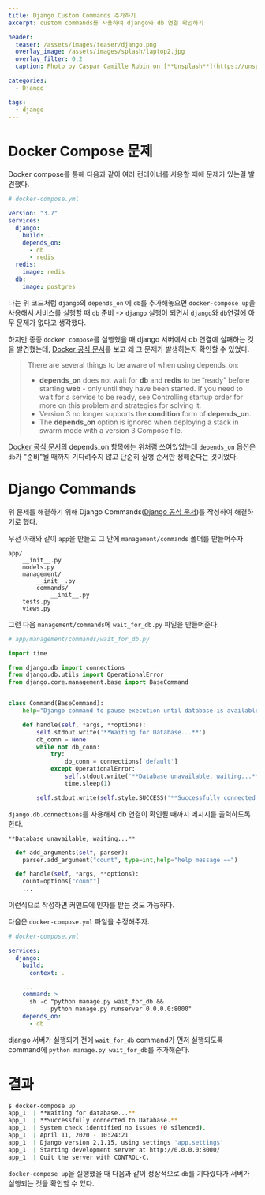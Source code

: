 ```yaml
---
title: Django Custom Commands 추가하기
excerpt: custom commands를 사용하여 django와 db 연결 확인하기

header:
  teaser: /assets/images/teaser/django.png
  overlay_image: /assets/images/splash/laptop2.jpg
  overlay_filter: 0.2
  caption: Photo by Caspar Camille Rubin on [**Unsplash**](https://unsplash.com)

categories:
  - Django

tags:
  - django
---
```


# Docker Compose 문제

Docker compose를 통해 다음과 같이 여러 컨테이너를 사용할 때에 문제가 있는걸 발견했다.

```yml
# docker-compose.yml

version: "3.7"
services:
  django:
    build: .
    depends_on:
      - db
      - redis
  redis:
    image: redis
  db:
    image: postgres
```

나는 위 코드처럼 `django`의 `depends_on` 에 `db`를 추가해놓으면
`docker-compose up`을 사용해서 서비스를 실행할 때 `db` 준비 -> `django` 실행이 되면서 `django`와 `db`연결에 아무 문제가 없다고 생각했다.

하지만 종종 `docker compose`를 실행했을 때 django 서버에서 db 연결에 실패하는 것을 발견했는데, [Docker 공식 문서](https://docs.docker.com/compose/compose-file/#depends_on)를 보고 왜 그 문제가 발생하는지 확인할 수 있었다.

> There are several things to be aware of when using depends_on:
>
> - **depends_on** does not wait for **db** and **redis** to be “ready” before starting **web** - only until they have been started. If you need to wait for a service to be ready, see Controlling startup order for more on this problem and strategies for solving it.
> - Version 3 no longer supports the **condition** form of **depends_on**.
> - The **depends_on** option is ignored when deploying a stack in swarm mode with a version 3 Compose file.

[Docker 공식 문서](https://docs.docker.com/compose/compose-file/#depends_on)의 depends_on 항목에는 위처럼 쓰여있었는데 `depends_on` 옵션은 `db`가 "준비"될 때까지 기다려주지 않고 단순히 실행 순서만 정해준다는 것이었다.

# Django Commands

위 문제를 해결하기 위해 Django Commands([Django 공식 문서](https://docs.djangoproject.com/en/3.0/howto/custom-management-commands/))를 작성하여 해결하기로 했다.

우선 아래와 같이 `app`을 만들고 그 안에 `management/commands` 폴더를 만들어주자

```
app/
    __init__.py
    models.py
    management/
        __init__.py
        commands/
            __init__.py
    tests.py
    views.py
```

그런 다음 `management/commands`에 `wait_for_db.py` 파일을 만들어준다.

```py
# app/management/commands/wait_for_db.py

import time

from django.db import connections
from django.db.utils import OperationalError
from django.core.management.base import BaseCommand


class Command(BaseCommand):
    help="Django command to pause execution until database is available"

    def handle(self, *args, **options):
        self.stdout.write('**Waiting for Database...**')
        db_conn = None
        while not db_conn:
            try:
                db_conn = connections['default']
            except OperationalError:
                self.stdout.write('**Database unavailable, waiting...**')
                time.sleep(1)

        self.stdout.write(self.style.SUCCESS('**Successfully connected to Database.**'))
```

`django.db.connections`를 사용해서 db 연결이 확인될 때까지 메시지를 출력하도록 한다.

```
**Database unavailable, waiting...**
```

```py
  def add_arguments(self, parser):
    parser.add_argument("count", type=int,help="help message ~~")

  def handle(self, *args, **options):
    count=options["count"]
    ...
```

이런식으로 작성하면 커맨드에 인자를 받는 것도 가능하다.

다음은 `docker-compose.yml` 파일을 수정해주자.

```yml
# docker-compose.yml

services:
  django:
    build:
      context: .

    ...
    command: >
      sh -c "python manage.py wait_for_db &&
            python manage.py runserver 0.0.0.0:8000"
    depends_on:
      - db
```

django 서버가 실행되기 전에 `wait_for_db` command가 먼저 실행되도록 command에 `python manage.py wait_for_db`를 추가해준다.

# 결과

```sh
$ docker-compose up
app_1  | **Waiting for database...**
app_1  | **Successfully connected to Database.**
app_1  | System check identified no issues (0 silenced).
app_1  | April 11, 2020 - 10:24:21
app_1  | Django version 2.1.15, using settings 'app.settings'
app_1  | Starting development server at http://0.0.0.0:8000/
app_1  | Quit the server with CONTROL-C.
```

`docker-compose up`을 실행했을 때 다음과 같이 정상적으로 `db`를 기다렸다가 서버가 실행되는 것을 확인할 수 있다.
